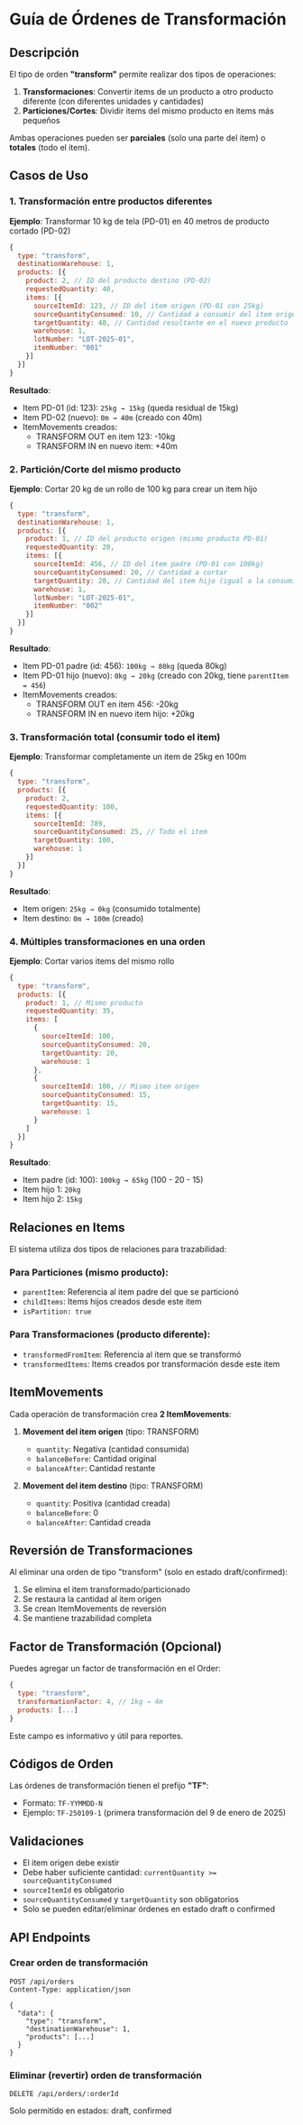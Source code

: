 # Guía de Órdenes de Transformación

## Descripción

El tipo de orden **"transform"** permite realizar dos tipos de operaciones:

1. **Transformaciones**: Convertir items de un producto a otro producto diferente (con diferentes unidades y cantidades)
2. **Particiones/Cortes**: Dividir items del mismo producto en items más pequeños

Ambas operaciones pueden ser **parciales** (solo una parte del item) o **totales** (todo el item).

## Casos de Uso

### 1. Transformación entre productos diferentes

**Ejemplo**: Transformar 10 kg de tela (PD-01) en 40 metros de producto cortado (PD-02)

```javascript
{
  type: "transform",
  destinationWarehouse: 1,
  products: [{
    product: 2, // ID del producto destino (PD-02)
    requestedQuantity: 40,
    items: [{
      sourceItemId: 123, // ID del item origen (PD-01 con 25kg)
      sourceQuantityConsumed: 10, // Cantidad a consumir del item origen
      targetQuantity: 40, // Cantidad resultante en el nuevo producto
      warehouse: 1,
      lotNumber: "LOT-2025-01",
      itemNumber: "001"
    }]
  }]
}
```

**Resultado**:
- Item PD-01 (id: 123): `25kg → 15kg` (queda residual de 15kg)
- Item PD-02 (nuevo): `0m → 40m` (creado con 40m)
- ItemMovements creados:
  - TRANSFORM OUT en item 123: -10kg
  - TRANSFORM IN en nuevo item: +40m

### 2. Partición/Corte del mismo producto

**Ejemplo**: Cortar 20 kg de un rollo de 100 kg para crear un item hijo

```javascript
{
  type: "transform",
  destinationWarehouse: 1,
  products: [{
    product: 1, // ID del producto origen (mismo producto PD-01)
    requestedQuantity: 20,
    items: [{
      sourceItemId: 456, // ID del item padre (PD-01 con 100kg)
      sourceQuantityConsumed: 20, // Cantidad a cortar
      targetQuantity: 20, // Cantidad del item hijo (igual a la consumida)
      warehouse: 1,
      lotNumber: "LOT-2025-01",
      itemNumber: "002"
    }]
  }]
}
```

**Resultado**:
- Item PD-01 padre (id: 456): `100kg → 80kg` (queda 80kg)
- Item PD-01 hijo (nuevo): `0kg → 20kg` (creado con 20kg, tiene `parentItem = 456`)
- ItemMovements creados:
  - TRANSFORM OUT en item 456: -20kg
  - TRANSFORM IN en nuevo item hijo: +20kg

### 3. Transformación total (consumir todo el item)

**Ejemplo**: Transformar completamente un item de 25kg en 100m

```javascript
{
  type: "transform",
  products: [{
    product: 2,
    requestedQuantity: 100,
    items: [{
      sourceItemId: 789,
      sourceQuantityConsumed: 25, // Todo el item
      targetQuantity: 100,
      warehouse: 1
    }]
  }]
}
```

**Resultado**:
- Item origen: `25kg → 0kg` (consumido totalmente)
- Item destino: `0m → 100m` (creado)

### 4. Múltiples transformaciones en una orden

**Ejemplo**: Cortar varios items del mismo rollo

```javascript
{
  type: "transform",
  products: [{
    product: 1, // Mismo producto
    requestedQuantity: 35,
    items: [
      {
        sourceItemId: 100,
        sourceQuantityConsumed: 20,
        targetQuantity: 20,
        warehouse: 1
      },
      {
        sourceItemId: 100, // Mismo item origen
        sourceQuantityConsumed: 15,
        targetQuantity: 15,
        warehouse: 1
      }
    ]
  }]
}
```

**Resultado**:
- Item padre (id: 100): `100kg → 65kg` (100 - 20 - 15)
- Item hijo 1: `20kg`
- Item hijo 2: `15kg`

## Relaciones en Items

El sistema utiliza dos tipos de relaciones para trazabilidad:

### Para Particiones (mismo producto):
- `parentItem`: Referencia al item padre del que se particionó
- `childItems`: Items hijos creados desde este item
- `isPartition: true`

### Para Transformaciones (producto diferente):
- `transformedFromItem`: Referencia al item que se transformó
- `transformedItems`: Items creados por transformación desde este item

## ItemMovements

Cada operación de transformación crea **2 ItemMovements**:

1. **Movement del item origen** (tipo: TRANSFORM)
   - `quantity`: Negativa (cantidad consumida)
   - `balanceBefore`: Cantidad original
   - `balanceAfter`: Cantidad restante

2. **Movement del item destino** (tipo: TRANSFORM)
   - `quantity`: Positiva (cantidad creada)
   - `balanceBefore`: 0
   - `balanceAfter`: Cantidad creada

## Reversión de Transformaciones

Al eliminar una orden de tipo "transform" (solo en estado draft/confirmed):

1. Se elimina el item transformado/particionado
2. Se restaura la cantidad al item origen
3. Se crean ItemMovements de reversión
4. Se mantiene trazabilidad completa

## Factor de Transformación (Opcional)

Puedes agregar un factor de transformación en el Order:

```javascript
{
  type: "transform",
  transformationFactor: 4, // 1kg → 4m
  products: [...]
}
```

Este campo es informativo y útil para reportes.

## Códigos de Orden

Las órdenes de transformación tienen el prefijo **"TF"**:
- Formato: `TF-YYMMDD-N`
- Ejemplo: `TF-250109-1` (primera transformación del 9 de enero de 2025)

## Validaciones

- El item origen debe existir
- Debe haber suficiente cantidad: `currentQuantity >= sourceQuantityConsumed`
- `sourceItemId` es obligatorio
- `sourceQuantityConsumed` y `targetQuantity` son obligatorios
- Solo se pueden editar/eliminar órdenes en estado draft o confirmed

## API Endpoints

### Crear orden de transformación
```
POST /api/orders
Content-Type: application/json

{
  "data": {
    "type": "transform",
    "destinationWarehouse": 1,
    "products": [...]
  }
}
```

### Eliminar (revertir) orden de transformación
```
DELETE /api/orders/:orderId
```

Solo permitido en estados: draft, confirmed
